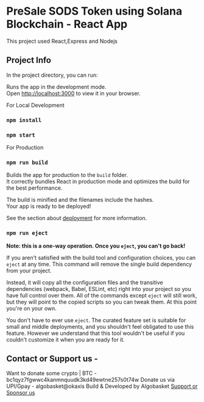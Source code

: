 # PreSale SODS Token using Solana Blockchain - React App

This project used React,Express and Nodejs
## Project Info

In the project directory, you can run:

Runs the app in the development mode.\
Open [http://localhost:3000](http://localhost:3000) to view it in your browser.

For Local Development
### `npm install`
### `npm start`

For Production

### `npm run build`

Builds the app for production to the `build` folder.\
It correctly bundles React in production mode and optimizes the build for the best performance.

The build is minified and the filenames include the hashes.\
Your app is ready to be deployed!

See the section about [deployment](https://facebook.github.io/create-react-app/docs/deployment) for more information.

### `npm run eject`

**Note: this is a one-way operation. Once you `eject`, you can't go back!**

If you aren't satisfied with the build tool and configuration choices, you can `eject` at any time. This command will remove the single build dependency from your project.

Instead, it will copy all the configuration files and the transitive dependencies (webpack, Babel, ESLint, etc) right into your project so you have full control over them. All of the commands except `eject` will still work, but they will point to the copied scripts so you can tweak them. At this point you're on your own.

You don't have to ever use `eject`. The curated feature set is suitable for small and middle deployments, and you shouldn't feel obligated to use this feature. However we understand that this tool wouldn't be useful if you couldn't customize it when you are ready for it.

## Contact or Support us - 
Want to donate some crypto | BTC -  bc1qyz7fgwwc4kanmnquudk3kd49ewtne257s0t74w
Donate us via UPI/Gpay - algobasket@okaxis
Build & Developed by Algobasket [Support or Sponsor us](https://linktr.ee/algobasket)


